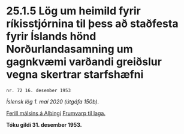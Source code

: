 # 25.1.5 Lög um heimild fyrir ríkisstjórnina til þess að staðfesta fyrir Íslands hönd Norðurlandasamning um gagnkvæmi varðandi greiðslur vegna skertrar starfshæfni

`nr. 72 16. desember 1953`

_Íslensk lög 1. maí 2020 (útgáfa 150b)._

[Ferill málsins á Alþingi](https://www.althingi.is/thingstorf/thingmalalistar-eftir-thingum/ferill/?ltg=73&mnr=38)
[Frumvarp til laga.](https://www.althingi.is/altext/73/s/pdf/0040.pdf)

**Tóku gildi 31. desember 1953.**

